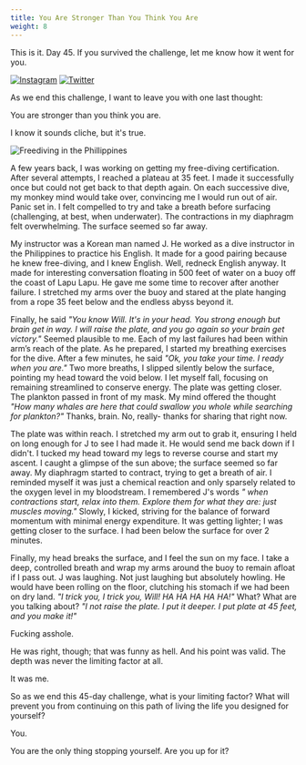 ```yaml
---
title: You Are Stronger Than You Think You Are
weight: 8
---
```


This is it. Day 45. If you survived the challenge, let me know how it went for you.

[![Instagram](/images/instagram.svg?width=2vw&classes=inline&lightbox=false)](https://www.instagram.com/0xwillbutton/)
[![Twitter](/images/twitter.svg?width=2vw&classes=inline&lightbox=false)](https://twitter.com/0xWillButton)

As we end this challenge, I want to leave you with one last thought:

You are stronger than you think you are.

I know it sounds cliche, but it's true.

![Freediving in the Phillippines](/images/freediving.png)

A few years back, I was working on getting my free-diving certification. After several attempts, I reached a plateau at 35 feet. I made it successfully once but could not get back to that depth again. On each successive dive, my monkey mind would take over, convincing me I would run out of air. Panic set in. I felt compelled to try and take a breath before surfacing (challenging, at best, when underwater). The contractions in my diaphragm felt overwhelming. The surface seemed so far away.

My instructor was a Korean man named J. He worked as a dive instructor in the Philippines to practice his English. It made for a good pairing because he knew free-diving, and I knew English. Well, redneck English anyway. It made for interesting conversation floating in 500 feet of water on a buoy off the coast of Lapu Lapu. He gave me some time to recover after another failure. I stretched my arms over the buoy and stared at the plate hanging from a rope 35 feet below and the endless abyss beyond it.

Finally, he said _"You know Will. It's in your head. You strong enough but brain get in way. I will raise the plate, and you go again so your brain get victory."_ Seemed plausible to me. Each of my last failures had been within arm’s reach of the plate. As he prepared, I started my breathing exercises for the dive. After a few minutes, he said _"Ok, you take your time. I ready when you are."_ Two more breaths, I slipped silently below the surface, pointing my head toward the void below. I let myself fall, focusing on remaining streamlined to conserve energy. The plate was getting closer. The plankton passed in front of my mask. My mind offered the thought _"How many whales are here that could swallow you whole while searching for plankton?"_ Thanks, brain. No, really- thanks for sharing that right now.

The plate was within reach. I stretched my arm out to grab it, ensuring I held on long enough for J to see I had made it. He would send me back down if I didn't. I tucked my head toward my legs to reverse course and start my ascent. I caught a glimpse of the sun above; the surface seemed so far away. My diaphragm started to contract, trying to get a breath of air. I reminded myself it was just a chemical reaction and only sparsely related to the oxygen level in my bloodstream. I remembered J's words _" when contractions start, relax into them. Explore them for what they are: just muscles moving."_ Slowly, I kicked, striving for the balance of forward momentum with minimal energy expenditure. It was getting lighter; I was getting closer to the surface. I had been below the surface for over 2 minutes.

Finally, my head breaks the surface, and I feel the sun on my face. I take a deep, controlled breath and wrap my arms around the buoy to remain afloat if I pass out. J was laughing. Not just laughing but absolutely howling. He would have been rolling on the floor, clutching his stomach if we had been on dry land. _"I trick you, I trick you, Will! HA HA HA HA HA!"_ What? What are you talking about? _"I not raise the plate. I put it deeper. I put plate at 45 feet, and you make it!"_

Fucking asshole.

He was right, though; that was funny as hell. And his point was valid. The depth was never the limiting factor at all.

It was me.

So as we end this 45-day challenge, what is your limiting factor? What will prevent you from continuing on this path of living the life you designed for yourself?

You.

You are the only thing stopping yourself. Are you up for it? 
